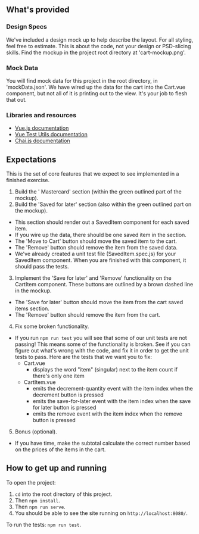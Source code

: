 
## What's provided

### Design Specs
We've included a design mock up to help describe the layout. For all styling, feel free to estimate.  This is about the code, not your design or PSD-slicing skills.  Find the mockup in the project root directory at 'cart-mockup.png'.

### Mock Data
You will find mock data for this project in the root directory, in 'mockData.json'. We have wired up the data for the cart into the Cart.vue component, but not all of it is printing out to the view. It's your job to flesh that out.

### Libraries and resources
* [Vue.js documentation](https://vuejs.org/v2/guide/)
* [Vue Test Utils documentation](https://vue-test-utils.vuejs.org/)
* [Chai.js documentation](https://www.chaijs.com/)

## Expectations

This is the set of core features that we expect to see implemented in a finished exercise.

1. Build the ' Mastercard' section (within the green outlined part of the mockup).
2. Build the 'Saved for later' section (also within the green outlined part on the mockup).
  * This section should render out a SavedItem component for each saved item.
  * If you wire up the data, there should be one saved item in the section.
  * The 'Move to Cart' button should move the saved item to the cart.
  * The 'Remove' button should remove the item from the saved data.
  * We've already created a unit test file  (SavedItem.spec.js) for your SavedItem component. When you are finished with this component, it should pass the tests.

3. Implement the 'Save for later' and 'Remove' functionality on the CartItem component.  These buttons are outlined by a brown dashed line in the mockup.
  * The 'Save for later' button should move the item from the cart saved items section.
  * The 'Remove' button should remove the item from the cart.

4. Fix some broken functionality.
  * If you run `npm run test` you will see that some of our unit tests are not passing! This means some of the functionality is broken. See if you can figure out what's wrong with the code, and fix it in order to get the unit tests to pass.  Here are the tests that we want you to fix:
    * Cart.vue
      - displays the word "item" (singular) next to the item count if there's only one item
    * CartItem.vue
      - emits the decrement-quantity event with the item index when the decrement button is pressed
      - emits the save-for-later event with the item index when the save for later button is pressed
      - emits the remove event with the item index when the remove button is pressed

5. Bonus (optional).
  * If you have time, make the subtotal calculate the correct number based on the prices of the items in the cart.

## How to get up and running
To open the project:
1. `cd` into the root directory of this project.
2. Then `npm install`.
3. Then `npm run serve`.
4. You should be able to see the site running on `http://localhost:8080/`.

To run the tests:
`npm run test`.
